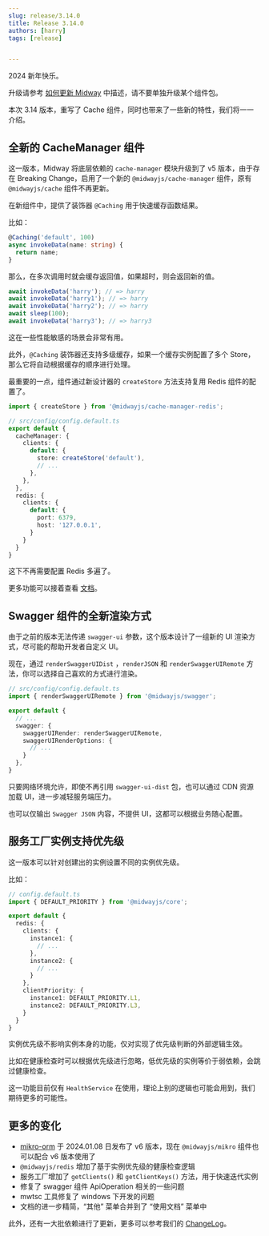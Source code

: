 ```yaml
---
slug: release/3.14.0
title: Release 3.14.0
authors: [harry]
tags: [release]


---
```


2024 新年快乐。

升级请参考  [如何更新 Midway](/docs/how_to_update_midway) 中描述，请不要单独升级某个组件包。

本次 3.14 版本，重写了 Cache 组件，同时也带来了一些新的特性，我们将一一介绍。



## 全新的 CacheManager 组件

这一版本，Midway 将底层依赖的 `cache-manager` 模块升级到了 v5 版本，由于存在 Breaking Change，启用了一个新的 `@midwayjs/cache-manager` 组件，原有 `@midwayjs/cache` 组件不再更新。

在新组件中，提供了装饰器 `@Caching` 用于快速缓存函数结果。

比如：

```typescript
@Caching('default', 100)
async invokeData(name: string) {
  return name;
}
```

那么，在多次调用时就会缓存返回值，如果超时，则会返回新的值。

```typescript
await invokeData('harry'); // => harry
await invokeData('harry1'); // => harry
await invokeData('harry2'); // => harry
await sleep(100);
await invokeData('harry3'); // => harry3
```

这在一些性能敏感的场景会非常有用。

此外，`@Caching` 装饰器还支持多级缓存，如果一个缓存实例配置了多个 Store，那么它将自动根据缓存的顺序进行处理。

最重要的一点，组件通过新设计器的 `createStore` 方法支持复用 Redis 组件的配置了。

```typescript
import { createStore } from '@midwayjs/cache-manager-redis';

// src/config/config.default.ts
export default {
  cacheManager: {
    clients: {
      default: {
        store: createStore('default'),
        // ...
      },
    },
  },
  redis: {
    clients: {
      default: {
        port: 6379,
        host: '127.0.0.1',
      }
    }
  }
}
```

这下不再需要配置 Redis 多遍了。

更多功能可以接着查看 [文档](/docs/extensions/caching)。



## Swagger 组件的全新渲染方式

由于之前的版本无法传递 `swagger-ui` 参数，这个版本设计了一组新的 UI 渲染方式，尽可能的帮助开发者自定义 UI。

现在，通过 `renderSwaggerUIDist` ，`renderJSON` 和 `renderSwaggerUIRemote` 方法，你可以选择自己喜欢的方式进行渲染。

```typescript
// src/config/config.default.ts
import { renderSwaggerUIRemote } from '@midwayjs/swagger';

export default {
  // ...
  swagger: {
    swaggerUIRender: renderSwaggerUIRemote,
    swaggerUIRenderOptions: {
      // ...
    }
  },
}
```

只要网络环境允许，即使不再引用 `swagger-ui-dist` 包，也可以通过 CDN 资源加载 UI，进一步减轻服务端压力。

也可以仅输出 `Swagger JSON` 内容，不提供 UI，这都可以根据业务随心配置。



## 服务工厂实例支持优先级

这一版本可以针对创建出的实例设置不同的实例优先级。

比如：

```typescript
// config.default.ts
import { DEFAULT_PRIORITY } from '@midwayjs/core';

export default {
  redis: {
    clients: {
      instance1: {
        // ...
      },
      instance2: {
        // ...
      }
    },
    clientPriority: {
      instance1: DEFAULT_PRIORITY.L1,
      instance2: DEFAULT_PRIORITY.L3,
    }
  }
}
```

实例优先级不影响实例本身的功能，仅对实现了优先级判断的外部逻辑生效。

比如在健康检查时可以根据优先级进行忽略，低优先级的实例等价于弱依赖，会跳过健康检查。

这一功能目前仅有 `HealthService` 在使用，理论上别的逻辑也可能会用到，我们期待更多的可能性。



## 更多的变化

* [mikro-orm](https://github.com/mikro-orm/mikro-orm/releases) 于 2024.01.08 日发布了 v6 版本，现在 `@midwayjs/mikro` 组件也可以配合 v6 版本使用了
* `@midwayjs/redis` 增加了基于实例优先级的健康检查逻辑
* 服务工厂增加了 `getClients()` 和 `getClientKeys()` 方法，用于快速迭代实例
* 修复了 swagger 组件 ApiOperation 相关的一些问题
* mwtsc 工具修复了 windows 下开发的问题
* 文档的进一步精简，“其他” 菜单合并到了 “使用文档” 菜单中



此外，还有一大批依赖进行了更新，更多可以参考我们的 [ChangeLog](https://midwayjs.org/changelog/v3.14.0)。
